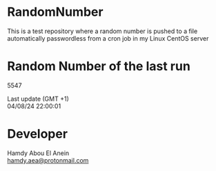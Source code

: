 # RandomNumber    
This is a test repository where a random number is pushed to a file automatically passwordless from a cron job in my Linux CentOS server    
# Random Number of the last run   
5547
      
Last update (GMT +1)    
04/08/24 22:00:01
# Developer    
Hamdy Abou El Anein   
hamdy.aea@protonmail.com
